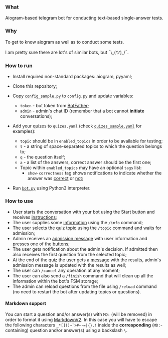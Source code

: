 ### What

Aiogram-based telegram bot for conducting text-based single-answer tests.

### Why

To get to know aiogram as well as to conduct some tests.

I am pretty sure there are lot's of similar bots, but ¯\\\_(ツ)\_/¯.

### How to run

- Install required non-standard packages: aiogram, pyyaml;

- Clone this repository;

- Copy [`config_sample.py`](config_sample.py) to `config.py` and update variables:
  - `token` - bot token from [BotFather](https://t.me/BotFather);
  - `admin` - admin's chat ID (remember that a bot cannot **initiate** conversations);

- Add your quizes to `quizes.yaml` (check [`quizes_sample.yaml`](quizes_sample.yaml) for examples):
  - `topic` should be in `enabled_topics` in order to be available for testing;
  - `t` - a string of space-separated topics to which the question belongs to;
  - `q` - the question itself;
  - `a` - a list of the answers, correct answer should be the first one;
  - Topic within `enabled_topics` may have an optional `tags` list:
    - `show-correctness` tag shows notifications to indicate whether the answer was [correct](https://github.com/aleksashka/quiz-bot/blob/4822847fbccd6578d924a455c06e6bb10f25b97c/messages.yaml#L61) or [not](https://github.com/aleksashka/quiz-bot/blob/4822847fbccd6578d924a455c06e6bb10f25b97c/messages.yaml#L63);

- Run [`bot.py`](bot.py) using Python3 interpreter.

### How to use

- User starts the conversation with your bot using the Start button and receives [instructions](https://github.com/aleksashka/quiz-bot/blob/4822847fbccd6578d924a455c06e6bb10f25b97c/messages.yaml#L3);
- The user supplies some [information](https://github.com/aleksashka/quiz-bot/blob/4822847fbccd6578d924a455c06e6bb10f25b97c/messages.yaml#L10) using the `/info` command;
- The user selects the quiz [topic](https://github.com/aleksashka/quiz-bot/blob/4822847fbccd6578d924a455c06e6bb10f25b97c/messages.yaml#L24) using the `/topic` command and waits for admission;
- Admin receives an [admission message](https://github.com/aleksashka/quiz-bot/blob/4822847fbccd6578d924a455c06e6bb10f25b97c/messages.yaml#L27) with user information and presses one of the [buttons](https://github.com/aleksashka/quiz-bot/blob/4822847fbccd6578d924a455c06e6bb10f25b97c/messages.yaml#L40);
- The user gets notification about the admin's decision. If admitted then also receives the first question from the selected topic;
- At the end of the quiz the user gets a [message](https://github.com/aleksashka/quiz-bot/blob/4822847fbccd6578d924a455c06e6bb10f25b97c/messages.yaml#L66) with the results, admin's admission message is updated with the results as well;
- The user can `/cancel` any operation at any moment;
- The user can also send a `/finish` command that will clean up all the information within the bot's FSM storage;
- The admin can reload questions from the file using `/reload` command (no need to restart the bot after updating topics or questions).

#### Markdown support
You can start a question and/or answer(s) with `MD:` (will be removed) in order to format it using [MarkdownV2](https://core.telegram.org/bots/api#markdownv2-style).
In this case you will have to escape the following characters `` _*[]()~`>#+-=|{}.! `` inside the **corresponding** (`MD:`-containing) question and/or answer(s) using a backslash `\`.
